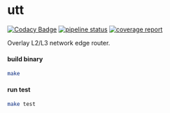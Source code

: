 # utt

[![Codacy Badge](https://api.codacy.com/project/badge/Grade/e559940e5ce54011ad035c9f5f007c3d)](https://www.codacy.com/manual/Sunmxt/utt?utm_source=github.com&amp;utm_medium=referral&amp;utm_content=Sunmxt/utt&amp;utm_campaign=Badge_Grade) [![pipeline status](https://git.uestc.cn/Sunmxt/utt/badges/master/pipeline.svg)](https://git.uestc.cn/Sunmxt/utt/commits/master) [![coverage report](https://git.uestc.cn/Sunmxt/utt/badges/master/coverage.svg)](https://git.uestc.cn/Sunmxt/utt/commits/master)

Overlay L2/L3 network edge router.

#### build binary

```bash
make
```

#### run test

```bash
make test
```
